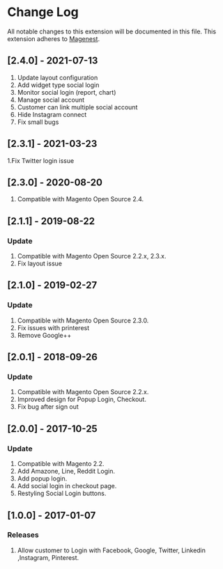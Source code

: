 # Change Log
All notable changes to this extension will be documented in this file.
This extension adheres to [Magenest](http://magenest.com/).

## [2.4.0] - 2021-07-13
1. Update layout configuration
2. Add widget type social login
3. Monitor social login (report, chart)
4. Manage social account
5. Customer can link multiple social account
6. Hide Instagram connect
7. Fix small bugs

## [2.3.1] - 2021-03-23
1.Fix Twitter login issue

## [2.3.0] - 2020-08-20
1. Compatible with Magento Open Source 2.4.

## [2.1.1] - 2019-08-22
### Update
1. Compatible with Magento Open Source 2.2.x, 2.3.x.
2. Fix layout issue

## [2.1.0] - 2019-02-27
### Update
1. Compatible with Magento Open Source 2.3.0.
2. Fix issues with printerest
2. Remove Google++

## [2.0.1] - 2018-09-26
### Update
1. Compatible with Magento Open Source 2.2.x.
2. Improved design for Popup Login, Checkout.
3. Fix bug after sign out

## [2.0.0] - 2017-10-25
### Update
1. Compatible with Magento 2.2.
2. Add Amazone, Line, Reddit Login.
3. Add popup login.
4. Add social login in checkout page.
5. Restyling Social Login buttons.

## [1.0.0] - 2017-01-07
### Releases
1. Allow customer to Login with Facebook, Google, Twitter, Linkedin ,Instagram, Pinterest.
